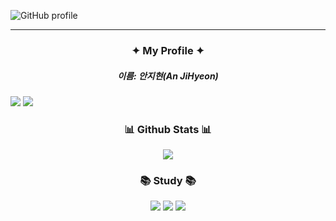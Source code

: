 ![GitHub profile](https://github.com/user-attachments/assets/7ce44cec-eab7-430b-aabc-51b7e5bc0b79)

-------------------------
<h3 align="center"> ✦ My Profile ✦ </h3>
<div align=center>
</div>
<h5 align=center> 이름: 안지현(An JiHyeon)</h5>
<a href="https://www.instagram.com/jjii._.65"><img src="https://img.shields.io/badge/Instagram-%23E4405F.svg?style=for-the-badge&logo=Instagram&logoColor=white&link=https://www.instagram.com/jjii._.65"/></a>
<a href="https://m.blog.naver.com/jihyeon_65"><img src="https://img.shields.io/badge/Blog-2FB14A.svg?style=for-the-badge&logo=naver&logoColor=white&link=https://m.blog.naver.com/jihyeon_65"/></a>


<h3 align="center"> 📊 Github Stats 📊 </h3>
<p align="center"> 
  <img src="https://github-readme-stats.vercel.app/api?username=jihyeon65&theme=buefy&show_icons=true"/></a>
</p>
<h3 align="center"> 📚 Study 📚 </h3>
<div align=center>
<img src="https://img.shields.io/badge/Python-3776AB?style=for-the-badge&logo=Python&logoColor=white">
<img src ="https://img.shields.io/badge/swift-F54A2A?style=for-the-badge&logo=swift&logoColor=white"> <img src="https://img.shields.io/badge/Xcode-147EFB?style=for-the-badge&logo=Xcode&logoColor=white"/>
    <br>
</div>
